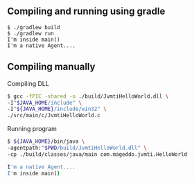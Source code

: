 ## Compiling and running using gradle

```
$ ./gradlew build
$ ./gradlew run
I'm inside main()
I'm a native Agent....
```

## Compiling manually
Compiling DLL

```bash
$ gcc -fPIC -shared -o ./build/JvmtiHelloWorld.dll \
-I"$JAVA_HOME/include" \
-I"${JAVA_HOME}/include/win32" \
./src/main/c/JvmtiHelloWorld.c
```

Running program
```bash
$ ${JAVA_HOME}/bin/java \
-agentpath:"$PWD/build/JvmtiHelloWorld.dll" \
-cp ./build/classes/java/main com.mageddo.jvmti.HelloWorld

I'm a native Agent....
I'm inside main()

```
